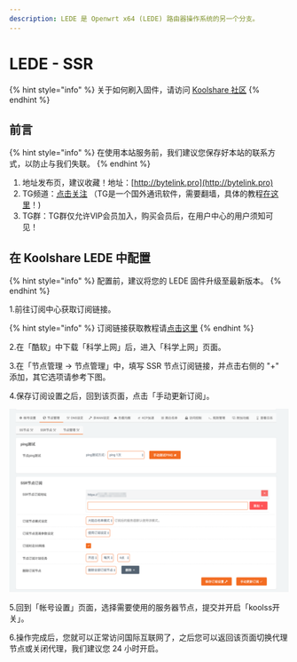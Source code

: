 ```yaml
---
description: LEDE 是 Openwrt x64 (LEDE) 路由器操作系统的另一个分支。
---
```


# LEDE - SSR

{% hint style="info" %}
关于如何刷入固件，请访问 [Koolshare 社区](http://koolshare.cn/forum-97-1.html)
{% endhint %}

## 前言

{% hint style="info" %}
在使用本站服务前，我们建议您保存好本站的联系方式，以防止与我们失联。
{% endhint %}

1. 地址发布页，建议收藏！地址：[http://bytelink.pro](http://bytelink.pro)
2. TG频道：[点击关注](https://t.me/bytelink) （TG是一个国外通讯软件，需要翻墙，具体的教程[在这里](../../advanced/telegram.md)！\)
3. TG群：TG群仅允许VIP会员加入，购买会员后，在用户中心的用户须知可见！

## **在 Koolshare LEDE 中配置**

{% hint style="info" %}
配置前，建议将您的 LEDE 固件升级至最新版本。
{% endhint %}

1.前往订阅中心获取订阅链接。

{% hint style="info" %}
订阅链接获取教程请[点击这里](../../panel.md#ding-yue-tuo-guan-lian-jie)
{% endhint %}

2.在「酷软」中下载「科学上网」后，进入「科学上网」页面。

3.在「节点管理 -&gt; 节点管理」中，填写 SSR 节点订阅链接，并点击右侧的 "+" 添加，其它选项请参考下图。

4.保存订阅设置之后，回到该页面，点击「手动更新订阅」。

![](../../.gitbook/assets/5c822b1f1e98e.png)

5.回到「帐号设置」页面，选择需要使用的服务器节点，提交并开启「koolss开关」。

6.操作完成后，您就可以正常访问国际互联网了，之后您可以返回该页面切换代理节点或关闭代理，我们建议您 24 小时开启。

